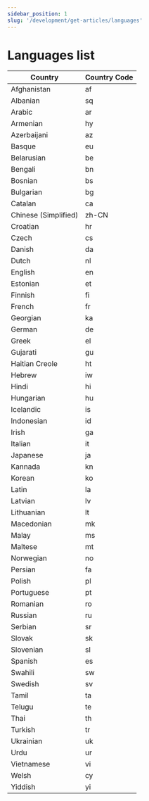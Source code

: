 ```yaml
---
sidebar_position: 1
slug: '/development/get-articles/languages'
---
```


# Languages list

| Country                                              | Country Code |
|------------------------------------------------------|--------------|
| Afghanistan                                          | af           |
| Albanian                                             | sq           |
| Arabic                                               | ar           |
| Armenian                                             | hy           |
| Azerbaijani                                          | az           |
| Basque                                               | eu           |
| Belarusian                                           | be           |
| Bengali                                              | bn           |
| Bosnian                                              | bs           |
| Bulgarian                                            | bg           |
| Catalan                                              | ca           |
| Chinese (Simplified)                                 | zh-CN        |
| Croatian                                             | hr           |
| Czech                                                | cs           |
| Danish                                               | da           |
| Dutch                                                | nl           |
| English                                              | en           |
| Estonian                                             | et           |
| Finnish                                              | fi           |
| French                                               | fr           |
| Georgian                                             | ka           |
| German                                               | de           |
| Greek                                                | el           |
| Gujarati                                             | gu           |
| Haitian Creole                                       | ht           |
| Hebrew                                               | iw           |
| Hindi                                                | hi           |
| Hungarian                                            | hu           |
| Icelandic                                            | is           |
| Indonesian                                           | id           |
| Irish                                                | ga           |
| Italian                                              | it           |
| Japanese                                             | ja           |
| Kannada                                              | kn           |
| Korean                                               | ko           |
| Latin                                                | la           |
| Latvian                                              | lv           |
| Lithuanian                                           | lt           |
| Macedonian                                           | mk           |
| Malay                                                | ms           |
| Maltese                                              | mt           |
| Norwegian                                            | no           |
| Persian                                              | fa           |
| Polish                                               | pl           |
| Portuguese                                           | pt           |
| Romanian                                             | ro           |
| Russian                                              | ru           |
| Serbian                                              | sr           |
| Slovak                                               | sk           |
| Slovenian                                            | sl           |
| Spanish                                              | es           |
| Swahili                                              | sw           |
| Swedish                                              | sv           |
| Tamil                                                | ta           |
| Telugu                                               | te           |
| Thai                                                 | th           |
| Turkish                                              | tr           |
| Ukrainian                                            | uk           |
| Urdu                                                 | ur           |
| Vietnamese                                           | vi           |
| Welsh                                                | cy           |
| Yiddish                                              | yi           |
